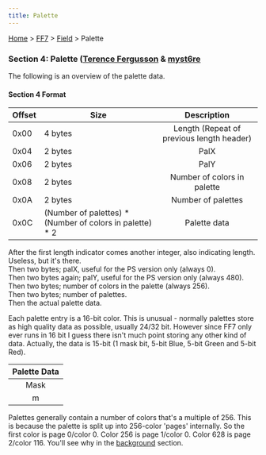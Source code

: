 ```yaml
---
title: Palette
---
```


[Home](../../Main_Page.md) > [FF7](../../FF7.md) > [Field](../Field.md) > Palette

### Section 4: Palette ([Terence Fergusson](User:Terence_Fergusson "wikilink") & [myst6re](../../User:Myst6re.md)

The following is an overview of the palette data.

#### Section 4 Format

| Offset | Size                                                       |                Description                |
|--------|------------------------------------------------------------|:-----------------------------------------:|
| 0x00   | 4 bytes                                                    | Length (Repeat of previous length header) |
| 0x04   | 2 bytes                                                    |                   PalX                    |
| 0x06   | 2 bytes                                                    |                   PalY                    |
| 0x08   | 2 bytes                                                    |        Number of colors in palette        |
| 0x0A   | 2 bytes                                                    |            Number of palettes             |
| 0x0C   | (Number of palettes) \* (Number of colors in palette) \* 2 |               Palette data                |

After the first length indicator comes another integer, also indicating length. Useless, but it's there.  
Then two bytes; palX, useful for the PS version only (always 0).  
Then two bytes again; palY, useful for the PS version only (always 480).  
Then two bytes; number of colors in the palette (always 256).  
Then two bytes; number of palettes.  
Then the actual palette data.

Each palette entry is a 16-bit color. This is unusual - normally palettes store as high quality data as possible, usually 24/32 bit. However since FF7 only ever runs in 16 bit I guess there isn't much point storing any other kind of data. Actually, the data is 15-bit (1 mask bit, 5-bit Blue, 5-bit Green and 5-bit Red).

| Palette Data |
|:------------:|
|     Mask     |
|      m       |

Palettes generally contain a number of colors that's a multiple of 256. This is because the palette is split up into 256-color 'pages' internally. So the first color is page 0/color 0. Color 256 is page 1/color 0. Color 628 is page 2/color 116. You'll see why in the [background](Background.md) section.
